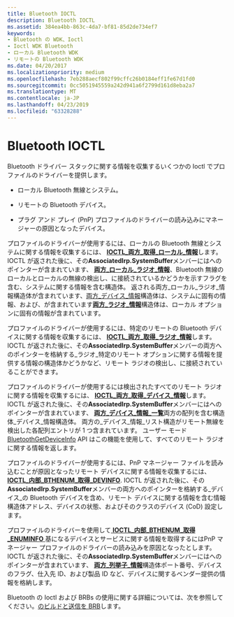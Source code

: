 ```yaml
---
title: Bluetooth IOCTL
description: Bluetooth IOCTL
ms.assetid: 384ea4bb-863c-4da7-bf81-85d2de734ef7
keywords:
- Bluetooth の WDK、Ioctl
- Ioctl WDK Bluetooth
- ローカル Bluetooth WDK
- リモートの Bluetooth WDK
ms.date: 04/20/2017
ms.localizationpriority: medium
ms.openlocfilehash: 7eb288aecf802f99cffc26b0184eff1fe67d1fd0
ms.sourcegitcommit: 0cc5051945559a242d941a6f2799d161d8eba2a7
ms.translationtype: MT
ms.contentlocale: ja-JP
ms.lasthandoff: 04/23/2019
ms.locfileid: "63328288"
---
```

# <a name="bluetooth-ioctls"></a>Bluetooth IOCTL


Bluetooth ドライバー スタックに関する情報を収集するいくつかの Ioctl でプロファイルのドライバーを提供します。

-   ローカル Bluetooth 無線とシステム。

-   リモートの Bluetooth デバイス。

-   プラグ アンド プレイ (PnP) プロファイルのドライバーの読み込みにマネージャーの原因となったデバイス。

プロファイルのドライバーが使用するには、ローカルの Bluetooth 無線とシステムに関する情報を収集するには、 [ **IOCTL\_両方\_取得\_ローカル\_情報**](https://msdn.microsoft.com/library/windows/hardware/ff536684)します。 IOCTL が返された後に、その**AssociatedIrp.SystemBuffer**メンバーにはへのポインターが含まれています、 [**両方\_ローカル\_ラジオ\_情報**](https://msdn.microsoft.com/library/windows/hardware/ff536644)、Bluetooth 無線のローカルとローカルの無線の検出し、に接続されているかどうかを示すフラグを含む、システムに関する情報を含む構造体。 返される両方\_ローカル\_ラジオ\_情報構造体が含まれています、[両方\_デバイス\_情報](https://go.microsoft.com/fwlink/p/?linkid=50713)構造体は、システムに固有の情報、および、が含まれています[**両方\_ラジオ\_情報**](https://msdn.microsoft.com/library/windows/hardware/ff536646)構造体は、ローカル オプションに固有の情報が含まれています。

プロファイルのドライバーが使用するには、特定のリモートの Bluetooth デバイスに関する情報を収集するには、 [ **IOCTL\_両方\_取得\_ラジオ\_情報**](https://msdn.microsoft.com/library/windows/hardware/ff536685)します。 IOCTL が返された後に、その**AssociatedIrp.SystemBuffer**メンバーの両方へのポインターを格納する\_ラジオ\_特定のリモート オプションに関する情報を提供する情報の構造体かどうかなど、リモート ラジオの検出し、に接続されていることができます。

プロファイルのドライバーが使用するには検出されたすべてのリモート ラジオに関する情報を収集するには、 [ **IOCTL\_両方\_取得\_デバイス\_情報**](https://msdn.microsoft.com/library/windows/hardware/ff536683)します。 IOCTL が返された後に、その**AssociatedIrp.SystemBuffer**メンバーにはへのポインターが含まれています、 [**両方\_デバイス\_情報\_一覧**](https://msdn.microsoft.com/library/windows/hardware/ff536642)両方の配列を含む構造体\_デバイス\_情報構造体。 両方の\_デバイス\_情報\_リスト構造がリモート無線を検出した各配列エントリが 1 つ含まれています。 ユーザー モード[BluetoothGetDeviceInfo](https://go.microsoft.com/fwlink/p/?linkid=74493) API はこの機能を使用して、すべてのリモート ラジオに関する情報を返します。

プロファイルのドライバーが使用するには、PnP マネージャー ファイルを読み込むことが原因となったリモート デバイスに関する情報を収集するには、 [ **IOCTL\_内部\_BTHENUM\_取得\_DEVINFO**](https://msdn.microsoft.com/library/windows/hardware/ff536748). IOCTL が返された後に、その**AssociatedIrp.SystemBuffer**メンバーの両方へのポインターを格納する\_デバイス\_の Bluetooth デバイスを含め、リモート デバイスに関する情報を含む情報構造体アドレス、デバイスの状態、およびそのクラスのデバイス (CoD) 設定します。

プロファイルのドライバーを使用して[ **IOCTL\_内部\_BTHENUM\_取得\_ENUMINFO** ](https://msdn.microsoft.com/library/windows/hardware/ff536750)基になるデバイスとサービスに関する情報を取得するにはPnP マネージャー プロファイルのドライバーの読み込みを原因となったとします。 IOCTL が返された後に、その**AssociatedIrp.SystemBuffer**メンバーにはへのポインターが含まれています、 [**両方\_列挙子\_情報**](https://msdn.microsoft.com/library/windows/hardware/ff536643)構造体ポート番号、デバイスのフラグ、仕入先 ID、および製品 ID など、デバイスに関するベンダー提供の情報を格納します。

Bluetooth の Ioctl および BRBs の使用に関する詳細については、次を参照してください。[のビルドと送信を BRB](building-and-sending-a-brb.md)します。

 

 





